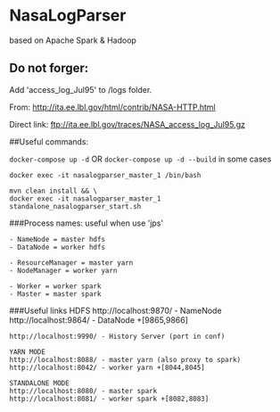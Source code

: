 # NasaLogParser
based on Apache Spark  & Hadoop

## Do not forger:
Add 'access_log_Jul95' to /logs folder.

From: http://ita.ee.lbl.gov/html/contrib/NASA-HTTP.html

Direct link: ftp://ita.ee.lbl.gov/traces/NASA_access_log_Jul95.gz


##Useful commands:


` docker-compose up -d ` OR ` docker-compose up -d --build ` in some cases

` docker exec -it nasalogparser_master_1 /bin/bash `


```shell
mvn clean install && \
docker exec -it nasalogparser_master_1 standalone_nasalogparser_start.sh
```


###Process names:
useful when use 'jps'

    - NameNode = master hdfs
    - DataNode = worker hdfs
    
    - ResourceManager = master yarn
    - NodeManager = worker yarn
    
    - Worker = worker spark
    - Master = master spark

###Useful links
    HDFS
    http://localhost:9870/ - NameNode
    http://localhost:9864/ - DataNode +[9865,9866]
    
    http://localhost:9990/ - History Server (port in conf)
    
    YARN MODE
    http://localhost:8088/ - master yarn (also proxy to spark)
    http://localhost:8042/ - worker yarn +[8044,8045]
    
    STANDALONE MODE
    http://localhost:8080/ - master spark  
    http://localhost:8081/ - worker spark +[8082,8083]